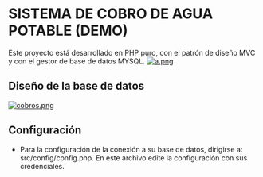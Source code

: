 # SISTEMA DE COBRO DE AGUA POTABLE (DEMO)
Este proyecto está desarrollado en PHP puro, con el patrón de diseño MVC y con el gestor de base de datos MYSQL.
[![a.png](https://i.postimg.cc/P55wBqFJ/a.png)](https://postimg.cc/0bhjS9v1)
## Diseño de la base de datos
[![cobros.png](https://i.postimg.cc/wjqKhC4D/cobros.png)](https://postimg.cc/N5zPtzc0)

## Configuración   
- Para la configuración de la conexión a su base de datos, dirigirse a: src/config/config.php. En este archivo edite la configuración con sus credenciales.  
